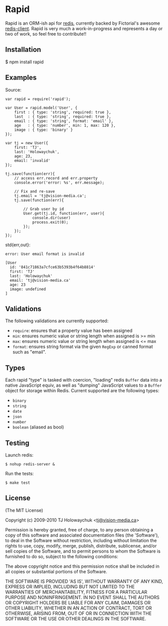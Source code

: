 
# Rapid

 Rapid is an ORM-ish api for [redis](http://code.google.com/p/redis/), currently backed by Fictorial's awesome [redis-client](http://github.com/fictorial/redis-node-client). Rapid is very much a work-in-progress and represents a day or two of work, so feel free to contribute!!

## Installation

  $ npm install rapid

## Examples

Source:

    var rapid = require('rapid');

    var User = rapid.model('User', {
        first : { type: 'string', required: true },
        last  : { type: 'string', required: true },
        email : { type: 'string', format: 'email' },
        age   : { type: 'number', min: 1, max: 120 },
        image : { type: 'binary' } 
    });

    var tj = new User({
        first: 'TJ',
        last: 'Holowaychuk',
        age: 23,
        email: 'invalid'
    });

    tj.save(function(err){
        // access err.record and err.property
        console.error('error: %s', err.message);

        // Fix and re-save
        tj.email = 'tj@vision-media.ca';
        tj.save(function(err){

            // Grab user by id
            User.get(tj.id, function(err, user){
                console.dir(user)
                process.exit(0);
            });
        });
    });

std{err,out}:

    error: User email format is invalid

    [User
      id: '841c71863a7cfce63b5393b4f64b8814'
      first: 'TJ'
      last: 'Holowaychuk'
      email: 'tj@vision-media.ca'
      age: 23
      image: undefined
    ]

## Validations

The following validations are currently supported:

  - `require`: ensures that a property value has been assigned
  - `min`: ensures numeric value or string length when assigned is >= min
  - `max`: ensures numeric value or string length when assigned is <= max
  - `format`: ensures string format via the given `RegExp` or canned format such as "email".

## Types

Each rapid "type" is tasked with coercion, "loading" redis `Buffer` data into a native JavaScript equiv, as well as "dumping" JavaScript values to a `Buffer` object for storage within Redis. Current supported are the following types:

  - `binary`
  - `string`
  - `date`
  - `json`
  - `number`
  - `boolean` (aliased as bool)

## Testing

Launch redis:

    $ nohup redis-server &

Run the tests:

    $ make test

## License 

(The MIT License)

Copyright (c) 2009-2010 TJ Holowaychuk &lt;tj@vision-media.ca&gt;

Permission is hereby granted, free of charge, to any person obtaining
a copy of this software and associated documentation files (the
'Software'), to deal in the Software without restriction, including
without limitation the rights to use, copy, modify, merge, publish,
distribute, sublicense, and/or sell copies of the Software, and to
permit persons to whom the Software is furnished to do so, subject to
the following conditions:

The above copyright notice and this permission notice shall be
included in all copies or substantial portions of the Software.

THE SOFTWARE IS PROVIDED 'AS IS', WITHOUT WARRANTY OF ANY KIND,
EXPRESS OR IMPLIED, INCLUDING BUT NOT LIMITED TO THE WARRANTIES OF
MERCHANTABILITY, FITNESS FOR A PARTICULAR PURPOSE AND NONINFRINGEMENT.
IN NO EVENT SHALL THE AUTHORS OR COPYRIGHT HOLDERS BE LIABLE FOR ANY
CLAIM, DAMAGES OR OTHER LIABILITY, WHETHER IN AN ACTION OF CONTRACT,
TORT OR OTHERWISE, ARISING FROM, OUT OF OR IN CONNECTION WITH THE
SOFTWARE OR THE USE OR OTHER DEALINGS IN THE SOFTWARE.
